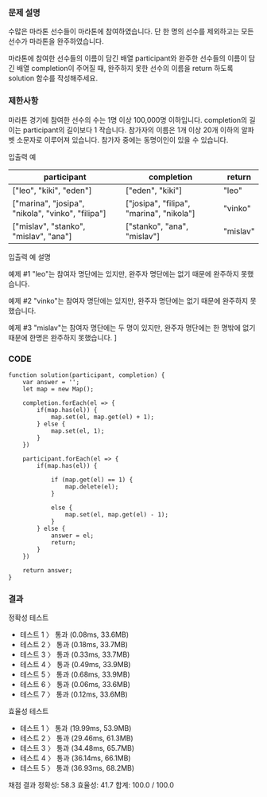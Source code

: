 ### 문제 설명
수많은 마라톤 선수들이 마라톤에 참여하였습니다. 단 한 명의 선수를 제외하고는 모든 선수가 마라톤을 완주하였습니다.

마라톤에 참여한 선수들의 이름이 담긴 배열 participant와 완주한 선수들의 이름이 담긴 배열 completion이 주어질 때, 완주하지 못한 선수의 이름을 return 하도록 solution 함수를 작성해주세요.

### 제한사항
마라톤 경기에 참여한 선수의 수는 1명 이상 100,000명 이하입니다.
completion의 길이는 participant의 길이보다 1 작습니다.
참가자의 이름은 1개 이상 20개 이하의 알파벳 소문자로 이루어져 있습니다.
참가자 중에는 동명이인이 있을 수 있습니다.

입출력 예

|participant | completion |	return |
| ------- | ------ |------- |
|["leo", "kiki", "eden"] | ["eden", "kiki"] | "leo" |
|["marina", "josipa", "nikola", "vinko", "filipa"] | ["josipa", "filipa", "marina", "nikola"] | "vinko" |
|["mislav", "stanko", "mislav", "ana"] | ["stanko", "ana", "mislav"] | "mislav" |

입출력 예 설명

예제 #1
"leo"는 참여자 명단에는 있지만, 완주자 명단에는 없기 때문에 완주하지 못했습니다.

예제 #2
"vinko"는 참여자 명단에는 있지만, 완주자 명단에는 없기 때문에 완주하지 못했습니다.

예제 #3
"mislav"는 참여자 명단에는 두 명이 있지만, 완주자 명단에는 한 명밖에 없기 때문에 한명은 완주하지 못했습니다.
]

### CODE
~~~
function solution(participant, completion) {
    var answer = '';
    let map = new Map();
    
    completion.forEach(el => {
        if(map.has(el)) {
            map.set(el, map.get(el) + 1);
        } else {
            map.set(el, 1);
        }
    })
    
    participant.forEach(el => {
        if(map.has(el)) {
            
            if (map.get(el) == 1) {
                map.delete(el);
            } 
            
            else {
                map.set(el, map.get(el) - 1);
            }
        } else {
            answer = el;
            return;
        }
    })
    
    return answer;
}
~~~

### 결과 

정확성  테스트

- 테스트 1 〉	통과 (0.08ms, 33.6MB)
- 테스트 2 〉	통과 (0.18ms, 33.7MB)
- 테스트 3 〉	통과 (0.33ms, 33.7MB)
- 테스트 4 〉	통과 (0.49ms, 33.9MB)
- 테스트 5 〉	통과 (0.68ms, 33.9MB)
- 테스트 6 〉	통과 (0.06ms, 33.6MB)
- 테스트 7 〉	통과 (0.12ms, 33.6MB)

효율성  테스트

- 테스트 1 〉	통과 (19.99ms, 53.9MB)
- 테스트 2 〉	통과 (29.46ms, 61.3MB)
- 테스트 3 〉	통과 (34.48ms, 65.7MB)
- 테스트 4 〉	통과 (36.14ms, 66.1MB)
- 테스트 5 〉	통과 (36.93ms, 68.2MB)

채점 결과
정확성: 58.3
효율성: 41.7
합계: 100.0 / 100.0

